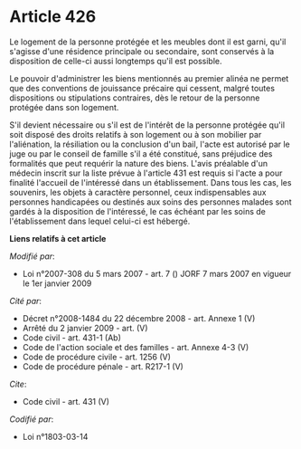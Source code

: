 # Article 426

Le logement de la personne protégée et les meubles dont il est garni, qu'il s'agisse d'une résidence principale ou
secondaire, sont conservés à la disposition de celle-ci aussi longtemps qu'il est possible. 

Le pouvoir d'administrer les biens mentionnés au premier alinéa ne permet que des conventions de jouissance précaire qui
cessent, malgré toutes dispositions ou stipulations contraires, dès le retour de la personne protégée dans son logement. 

S'il devient nécessaire ou s'il est de l'intérêt de la personne protégée qu'il soit disposé des droits relatifs à son
logement ou à son mobilier par l'aliénation, la résiliation ou la conclusion d'un bail, l'acte est autorisé par le juge ou
par le conseil de famille s'il a été constitué, sans préjudice des formalités que peut requérir la nature des biens. L'avis
préalable d'un médecin inscrit sur la liste prévue à l'article 431 est requis si l'acte a pour finalité l'accueil de
l'intéressé dans un établissement. Dans tous les cas, les souvenirs, les objets à caractère personnel, ceux indispensables
aux personnes handicapées ou destinés aux soins des personnes malades sont gardés à la disposition de l'intéressé, le cas
échéant par les soins de l'établissement dans lequel celui-ci est hébergé.

**Liens relatifs à cet article**

_Modifié par_:

  - Loi n°2007-308 du 5 mars 2007 - art. 7 () JORF 7 mars 2007 en vigueur le 1er janvier 2009

_Cité par_:

  - Décret n°2008-1484 du 22 décembre 2008 - art. Annexe 1 (V)
  - Arrêté du 2 janvier 2009 - art. (V)
  - Code civil - art. 431-1 (Ab)
  - Code de l'action sociale et des familles - art. Annexe 4-3 (V)
  - Code de procédure civile - art. 1256 (V)
  - Code de procédure pénale - art. R217-1 (V)

_Cite_:

  - Code civil - art. 431 (V)

_Codifié par_:

  - Loi n°1803-03-14
